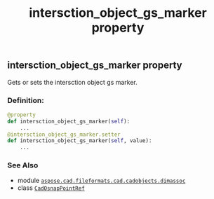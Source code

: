 ﻿---
title: intersction_object_gs_marker property
second_title: Aspose.CAD for Python via .NET API References
description: 
type: docs
weight: 80
url: /aspose.cad.fileformats.cad.cadobjects.dimassoc/cadosnappointref/intersction_object_gs_marker/
is_root: false
---

## intersction_object_gs_marker property


Gets or sets the intersction object gs marker.
### Definition:
```python
@property
def intersction_object_gs_marker(self):
    ...
@intersction_object_gs_marker.setter
def intersction_object_gs_marker(self, value):
    ...
```

### See Also
* module [`aspose.cad.fileformats.cad.cadobjects.dimassoc`](../../)
* class [`CadOsnapPointRef`](/cad/python-net/aspose.cad.fileformats.cad.cadobjects.dimassoc/cadosnappointref)
